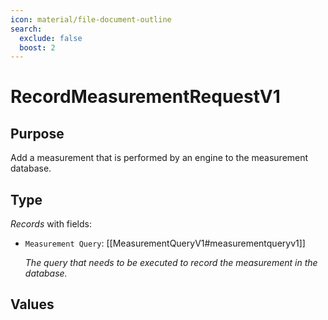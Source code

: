 ```yaml
---
icon: material/file-document-outline
search:
  exclude: false
  boost: 2
---
```


# RecordMeasurementRequestV1

## Purpose

<!-- --8<-- [start:purpose] -->
Add a measurement that is performed by an engine to the measurement database.
<!-- --8<-- [end:purpose] -->

## Type

<!-- --8<-- [start:type] -->
<div class="type" markdown>

*Records* with fields:

- `Measurement Query`: [[MeasurementQueryV1#measurementqueryv1]]

  *The query that needs to be executed to record the measurement in the database.*

</div>
<!-- --8<-- [end:type] -->

## Values

